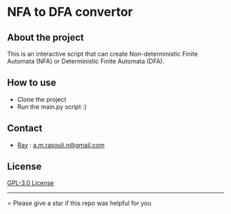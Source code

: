 # NFA to DFA convertor

## About the project
This is an interactive script that can create Non-deterministic Finite Automata (NFA) or Deterministic Finite Automata (DFA).

## How to use
- Clone the project
- Run the main.py script :)

## Contact
- [Ray](https://github.com/1MahdiR) : a.m.rasouli.n@gmail.com

## License

[GPL-3.0 License](https://github.com/1MahdiR/NFA_to_DFA_convertor/blob/master/LICENSE)

---

⭐ Please give a star if this repo was helpful for you

